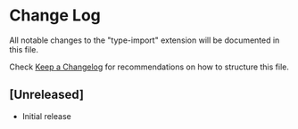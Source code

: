 # Change Log

All notable changes to the "type-import" extension will be documented in this file.

Check [Keep a Changelog](http://keepachangelog.com/) for recommendations on how to structure this file.

## [Unreleased]

- Initial release